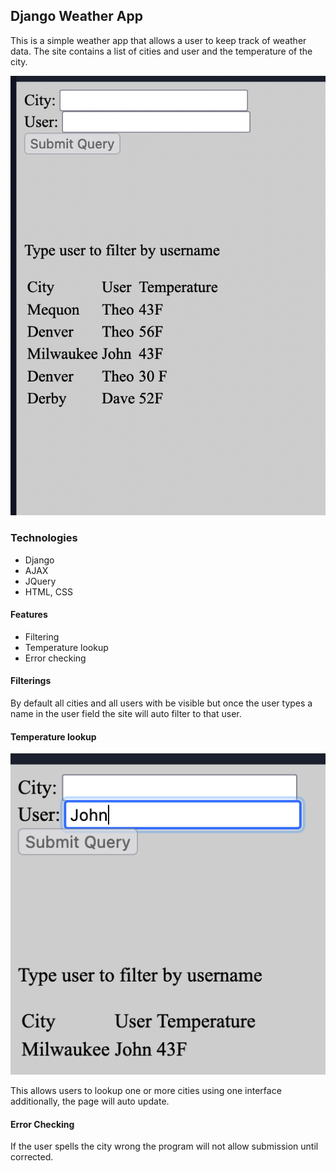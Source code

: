 ## Django Weather App

This is a simple weather app that allows a user to keep track of weather data. The site contains a list of cities and user and the temperature of the city.

![Image](examples/img1.png)


### Technologies
- Django
- AJAX
- JQuery
- HTML, CSS

#### Features
- Filtering
- Temperature lookup
- Error checking

#### Filterings
By default all cities and all users with be visible but once the user types a name in the user field the site will auto filter to that user.

#### Temperature lookup
![Image](examples/img2.png)

This allows users to lookup one or more cities using one interface additionally, the page will auto update.

#### Error Checking
If the user spells the city wrong the program will not allow submission until corrected.
